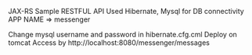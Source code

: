 JAX-RS Sample RESTFUL API
Used Hibernate, Mysql  for DB connectivity
APP NAME => messenger

Change mysql username and password in hibernate.cfg.cml
Deploy on tomcat
Access by http://localhost:8080/messenger/messages
